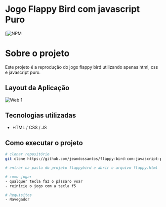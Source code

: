 # Jogo Flappy Bird com javascript Puro

[![NPM](https://github.com/jeandossantos/flappy-bird-com-javascript-puro/blob/master/LICENSE)

# Sobre o projeto

Este projeto é a reprodução do jogo flappy bird utilizando apenas  html, css e javascript puro.

## Layout da Aplicação
![Web 1](https://github.com/jeandossantos/assets/blob/master/flappyBird/flappyBird.png)



## Tecnologias utilizadas
- HTML / CSS / JS

## Como executar o projeto

```bash
# clonar repositório
git clone https://github.com/jeandossantos/flappy-bird-com-javascript-puro

# entrar na pasta do projeto flappybird e abrir o arquivo flappy.html

# como jogar
- qualquer tecla faz o pássaro voar
- reinicie o jogo com a tecla f5

# Requisitos
- Navegador
